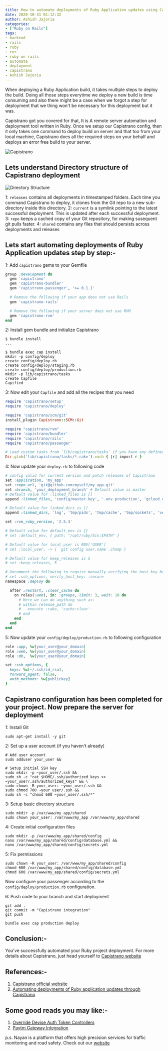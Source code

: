 ```yaml
---
title: How to automate deployments of Ruby Application updates using Capistrano
date: 2020-10-31 01:12:32
author: Ashish Jajoria
categories:
- ["Ruby on Rails"]
tags: 
- backend
- rails
- ruby
- ror
- ruby on rails
- automate
- deployment
- capistrano
- Ashish Jajoria
---
```


When deploying a Ruby Application build, it takes multiple steps to deploy the build. Doing all those steps everytime we deploy a new build is time consuming and also there might be a case when we forgot a step for deployment that we thing won't be necessary for this deployment but it was.

Capistrano got you covered for that, It is A remote server automation and deployment tool written in Ruby. Once we setup our Capistrano config, then it only takes one command to deploy build on server and that too from your local machine, Capistrano does all the required steps on your behalf and deploys an error free build to your server.

![Capistrano](/blog/Ruby-on-Rails/how-to-automate-deployments-of-ruby-application-updates-using-capistrano/capistrano.png)

## Lets understand Directory structure of Capistrano deployment

![Directory Structure](/blog/Ruby-on-Rails/how-to-automate-deployments-of-ruby-application-updates-using-capistrano/dir.png)

1: `releases` contains all deployments in timestamped folders. Each time you command Capistrano to deploy, it clones from the Git repo to a new sub-directory inside this directory.
2: `current` is a symlink pointing to the latest successful deployment. This is updated after each successful deployment.
3: `repo` keeps a cached copy of your Git repository, for making susequent git pulls faster.
4: `shared` contains any files that should persists across deployments and releases

## Lets start automating deployments of Ruby Application updates step by step:-

1: Add `capistrano` gems to your Gemfile

```ruby
group :development do
  gem 'capistrano'
  gem 'capistrano-bundler'
  gem 'capistrano-passenger', '>= 0.1.1'

  # Remove the following if your app does not use Rails
  gem 'capistrano-rails'

  # Remove the following if your server does not use RVM
  gem 'capistrano-rvm'
end
```

2: Install gem bundle and initialize Capistrano

```shell
$ bundle install
...

$ bundle exec cap install
mkdir -p config/deploy
create config/deploy.rb
create config/deploy/staging.rb
create config/deploy/production.rb
mkdir -p lib/capistrano/tasks
create Capfile
Capified
```

3: Now edit your `Capfile` and add all the recipes that you need

```ruby
require 'capistrano/setup'
require 'capistrano/deploy'

require 'capistrano/scm/git'
install_plugin Capistrano::SCM::Git

require "capistrano/rvm"
require 'capistrano/bundler'
require 'capistrano/rails'
require 'capistrano/passenger'

# Load custom tasks from `lib/capistrano/tasks` if you have any defined
Dir.glob('lib/capistrano/tasks/*.rake').each { |r| import r }
```

4: Now update your `deploy.rb` to following code

```ruby
# config valid for current version and patch releases of Capistrano
set :application, 'my_app'
set :repo_url, 'git@github.com:myself/my_app.git'
set :branch, 'your_deployment_branch' # Default value is master
# Default value for :linked_files is []
append :linked_files, 'config/master.key', '.env.production', 'gcloud_credentials.json'

# Default value for linked_dirs is []
append :linked_dirs, 'log', 'tmp/pids', 'tmp/cache', 'tmp/sockets', 'vendor/bundle', 'public/system', 'public/uploads'

set :rvm_ruby_version, '2.5.3'

# Default value for default_env is {}
# set :default_env, { path: "/opt/ruby/bin:$PATH" }

# Default value for local_user is ENV['USER']
# set :local_user, -> { `git config user.name`.chomp }

# Default value for keep_releases is 5
# set :keep_releases, 5

# Uncomment the following to require manually verifying the host key before first deploy.
# set :ssh_options, verify_host_key: :secure
namespace :deploy do

  after :restart, :clear_cache do
    on roles(:web), in: :groups, limit: 3, wait: 10 do
      # Here we can do anything such as:
      # within release_path do
      #   execute :rake, 'cache:clear'
      # end
    end
  end
end

```

5: Now update your `config/deploy/production.rb` to following configuration

```ruby
role :app, %w[your_user@your_domain]
role :web, %w[your_user@your_domain]
role :db,  %w[your_user@your_domain]

set :ssh_options, {
  keys: %w[~/.ssh/id_rsa],
  forward_agent: false,
  auth_methods: %w[publickey]
}
```

## Capistrano configuration has been completed for your project. Now prepare the server for deployment

1: Install Git

```shell
sudo apt-get install -y git
```

2: Set up a user account (if you haven't already)

```shell
# Add user account
sudo adduser your_user &&

# Setup initial SSH key
sudo mkdir -p ~your_user/.ssh &&
sudo sh -c "cat $HOME/.ssh/authorized_keys >> ~your_user/.ssh/authorized_keys" && \
sudo chown -R your_user: ~your_user/.ssh &&
sudo chmod 700 ~your_user/.ssh &&
sudo sh -c "chmod 600 ~your_user/.ssh/*"
```

3: Setup basic directory structure

```shell
sudo mkdir -p /var/www/my_app/shared
sudo chown your_user: /var/www/my_app /var/www/my_app/shared
```

4: Create initial configuration files

```shell
sudo mkdir -p /var/www/my_app/shared/config
nano /var/www/my_app/shared/config/database.yml &&
nano /var/www/my_app/shared/config/secrets.yml
```

5: Fix permissions

```shell
sudo chown -R your_user: /var/www/my_app/shared/config
chmod 600 /var/www/my_app/shared/config/database.yml
chmod 600 /var/www/my_app/shared/config/secrets.yml
```

Now configure your passenger according to the `config/deploy/production.rb` configuration.

6: Push code to your branch and start deployment

```shell
git add .
git commit -m "Capistrano integration"
git push

bundle exec cap production deploy
```

## Conclusion:-

You've successfully automated your Ruby project deployment. For more details about Capistrano, just head yourself to [Capistrano website](https://capistranorb.com/)

## References:-

1. [Capistrano official website](https://capistranorb.com/)
2. [Automating deployments of Ruby application updates through Capistrano](https://www.phusionpassenger.com/library/deploy/apache/automating_app_updates/ruby/)

## Some good reads you may like:-

1. [Override Devise Auth Token Controllers](https://nayan.co/blog/Ruby-on-Rails/override-devise-auth-token-controllers/)
2. [Paytm Gateway Integration](https://nayan.co/blog/Ruby-on-Rails/paytm-gateway-integration/)

p.s. Nayan is a platform that offers high precision services for traffic monitoring and road safety. Check out our [website](https://nayan.co)
